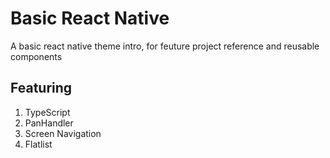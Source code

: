 # Basic React Native 
A basic react native theme intro, for feuture project reference and reusable components

## Featuring
1. TypeScript
2. PanHandler
3. Screen Navigation
4. Flatlist
